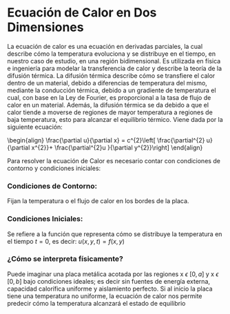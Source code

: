 # Ecuación de Calor en Dos Dimensiones 

La ecuación de calor es una ecuación en derivadas parciales, la cual describe cómo la temperatura evoluciona y se distribuye en el tiempo, en nuestro caso de estudio, en una región bidimensional.  Es utilizada en física e ingeniería para modelar la transferencia de calor y describe la teoría de la difusión térmica. La difusión térmica describe cómo se transfiere el calor dentro de un material, debido a diferencias de temperatura del mismo, mediante la conducción térmica, debido a un gradiente de temperatura el cual, con base en la Ley de Fourier, es proporcional a la tasa de flujo de calor en un material.
Además, la difusión térmica se da debido a que el calor tiende a moverse de regiones de mayor temperatura a regiones de baja temperatura, esto para alcanzar el equilibrio térmico.
Viene dada por la siguiente ecuación:

\begin{align}
\frac{\partial u}{\partial x} = c^{2}\left[ \frac{\partial^{2} u}{\partial x^{2}}+ \frac{\partial^{2}u }{\partial y^{2}}\right]
\end{align}


Para resolver la ecuación de Calor es necesario contar con condiciones de contorno y condiciones iniciales:

### Condiciones de Contorno:
 Fijan la temperatura o el flujo de calor en los bordes de la placa.

### Condiciones Iniciales:
Se refiere a la función que representa cómo se distribuye la temperatura en el tiempo $t = 0$, es decir: $u(x,y,t) = f(x,y)$

### ¿Cómo se interpreta físicamente?
Puede imaginar una placa metálica acotada por las regiones x $\epsilon$ $[0, a]$ y x $\epsilon$ $[0, b]$  bajo condiciones ideales; es decir sin fuentes de energía externa, capacidad calorífica uniforme y aislamiento perfecto. Si al inicio la placa tiene una temperatura no uniforme, la ecuación de calor nos permite predecir cómo la temperatura alcanzará el estado de equilibrio

